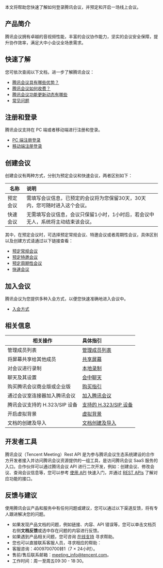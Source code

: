 本文将帮助您快速了解如何登录腾讯会议，并预定和开启一场线上会议。

## 产品简介
腾讯会议拥有卓越的音视频性能，丰富的会议协作能力，坚实的会议安全保障，提升协作效率，满足大中小会议全场景需求。

## 快速了解
您可依次查阅以下文档，进一步了解腾讯会议：
- [腾讯会议具有哪些优势？](https://cloud.tencent.com/document/product/1095/35537)
- [腾讯会议如何收费？](https://cloud.tencent.com/document/product/1095/35539)
- [腾讯会议功能更新动态有哪些](https://cloud.tencent.com/document/product/1095/47064)
- [常见问题](https://cloud.tencent.com/document/product/1095/35542)

## 注册和登录
腾讯会议支持在 PC 端或者移动端进行注册和登录。
- [PC 端注册登录](https://cloud.tencent.com/document/product/1095/44871)
- [移动端注册登录](https://cloud.tencent.com/document/product/1095/44870)

 
## 创建会议
创建会议有两种方式，分别为预定会议和快速会议，两者区别如下：

| 名称     | 说明                                                         |
| -------- | :----------------------------------------------------------- |
| 预定会议 | 需填写会议信息，已预定的会议将为您保留30天，30天内，您可随时进入这个会议。 |
| 快速会议 | 无需填写会议信息，会议只保留1小时，1小时后，若会议中无人，系统将主动结束该会议。 |

其中，在预定会议时，可选择预定常规会议、特邀会议或者周期性会议，具体区别以及创建方式请通过以下链接查看：
- [预定常规会议](https://cloud.tencent.com/document/product/1095/53422)
- [预定特邀会议](https://cloud.tencent.com/document/product/1095/53415)
- [预定周期性会议](https://cloud.tencent.com/document/product/1095/53414)
- [快速会议](https://cloud.tencent.com/document/product/1095/53413)

## 加入会议
腾讯会议为您提供多种入会方式，以便您快速准确地进入会议中。
- [入会方式](https://cloud.tencent.com/document/product/1095/53431)


## 相关信息

|相关操作                                   | 具体指引                                                  |
| ------------------------------------------ | :----------------------------------------------------------- |
| 管理成员列表                 | [管理成员列表](https://cloud.tencent.com/document/product/1095/53409) |
| 将屏幕共享给其他成员             | [共享屏幕](https://cloud.tencent.com/document/product/1095/53459) |
| 对会议进行录制                             | [本地录制](https://cloud.tencent.com/document/product/1095/53664) |
| 聊天及其设置                 | [会中聊天](https://cloud.tencent.com/document/product/1095/53434) |
| 购买腾讯会议商业版或企业版 | [购买指引](https://cloud.tencent.com/document/product/1095/50010) |
| 通过会议室连接器加入腾讯会议               | [加入腾讯会议](https://cloud.tencent.com/document/product/1095/50032) |
| 腾讯会议支持的 H.323/SIP 设备                | [支持的 H.323/SIP 设备](https://cloud.tencent.com/document/product/1095/50051) |
| 开启虚拟背景     | [虚拟背景](https://cloud.tencent.com/document/product/1095/53925) |
| 文档的创建及导入        | [文档创建及导入](https://cloud.tencent.com/document/product/1095/53488) |

## 开发者工具
腾讯会议（Tencent Meeting）Rest API 是为参与腾讯会议生态系统建设的合作方开发者接入并访问腾讯会议资源提供的一组工具，是访问腾讯会议 SaaS 服务的入口。合作伙伴可以通过腾讯会议 API 进行二次开发，例如：创建会议、修改会议、查询会议信息等，您可以参考 [使用 API](https://cloud.tencent.com/document/product/1095/51253) 快速入门，并通过 [REST APIs](https://cloud.tencent.com/document/product/1095/42414) 了解对应功能的接口。

## 反馈与建议
使用腾讯会议产品和服务中有任何问题或建议，您可以通过以下渠道反馈，将有专人跟进解决您的问题。
- 如果发现产品文档的问题，例如链接、内容、API 错误等，您可以单击文档页右侧**文档反馈**或选中存在问题的内容进行反馈。
- 如果遇到产品相关问题，您可咨询 [在线支持](https://cloud.tencent.com/online-service?from=doc_1001) 寻求帮助。
- 您也可以直接联系客服人员，寻求相应的帮助：
 - 客服咨询：4009700700转1（7 × 24小时）。
 - 售前/售后联系邮箱：meeting_info@tencent.com。
 - 工作时间：周一至周五09:30 - 18:30。

